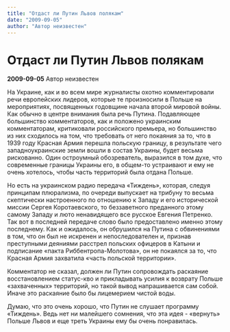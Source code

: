 ```yaml
---
title: "Отдаст ли Путин Львов полякам"
date: "2009-09-05"
author: "Автор неизвестен"
---
```


# Отдаст ли Путин Львов полякам

**2009-09-05** Автор неизвестен

На Украине, как и во всем мире журналисты охотно комментировали речи европейских лидеров, которые те произносили в Польше на мероприятиях, посвященных годовщине начала второй мировой войны. Как обычно в центре внимания была речь Путина. Подавляющее большинство комментаторов, как и положено украинским комментаторам, критиковали российского премьера, но большинство из них сходилось на том, что требовать от него покаяния за то, что в 1939 году Красная Армия перешла польскую границу, в результате чего западноукраинские земли вошли в состав Украины, будет весьма рискованно. Один остроумный обозреватель, выразился в том духе, что современные границы Украины его, в общем-то устраивают и ему не очень хотелось, чтобы часть территорий была отдана Польше.

Но есть на украинском радио передача «Тиждень», которая, следуя принципам плюрализма, по очереди выпускает на трибуну то весьма скептически настроенного по отношению к Западу и его исторической миссии Сергея Коротаевского, то беззаветного преданного этому самому Западу и люто ненавидящего все русское Евгения Петренко. Так вот в последней передаче слово было предоставлено именно этому последнему. Как и ожидалось, он обрушился на Путина с обвинениями в том, что он был не искренен и непоследователен и, признав преступными деяниями расстрел польских офицеров в Катыни и подписание «пакта Риббентропа-Молотова», он не покаялся за то, что Красная Армия захватила «часть польской территории».

Комментатор не сказал, должен ли Путин сопровождать раскаяние восстановлением статус-кво и прикладывать усилия к возврату Польше «захваченных» территорий, но такой вывод напрашивается сам собой. Иначе это раскаяние было бы лицемерием чистой воды.

Думаю, что это очень хорошо, что Путин не слушает программу «Тиждень». Ведь нет ни малейшего сомнения, что эта идея - «вернуть» Польше Львов и еще треть Украины ему бы очень понравилась.